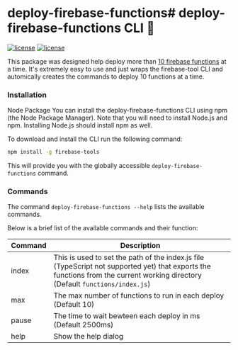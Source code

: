 # deploy-firebase-functions# deploy-firebase-functions CLI 🚀

[![license](https://img.shields.io/npm/v/deploy-firebase-functions)](https://www.npmjs.com/package/deploy-firebase-functions)
[![license](https://img.shields.io/github/license/michaelprichardson/deploy-firebase-functions)](https://github.com/michaelprichardson/deploy-firebase-functions/blob/master/LICENSE)

This package was designed help deploy more than [10 firebase functions](https://firebase.google.com/docs/functions/manage-functions#deploy_functions) at a time. It's extremely easy to use and just wraps the firebase-tool CLI and automically creates the commands to deploy 10 functions at a time.

### Installation

Node Package
You can install the deploy-firebase-functions CLI using npm (the Node Package Manager). Note that you will need to install Node.js and npm. Installing Node.js should install npm as well.

To download and install the CLI run the following command:
```sh
npm install -g firebase-tools
```
This will provide you with the globally accessible `deploy-firebase-functions` command.

### Commands

The command `deploy-firebase-functions --help` lists the available commands.

Below is a brief list of the available commands and their function:

| Command  | Description  |
|---|---|
| index |This is used to set the path of the index.js file (TypeScript not supported yet) that exports the functions from the current working directory (Default `functions/index.js`)|
| max  |The max number of functions to run in each deploy (Default 10)|
| pause |The time to wait bewteen each deploy in ms (Default 2500ms)|
| help |Show the help dialog|
